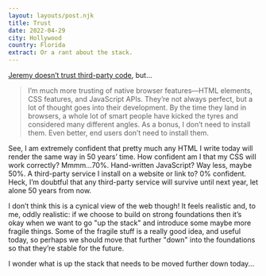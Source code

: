 ```yaml
---
layout: layouts/post.njk
title: Trust
date: 2022-04-29
city: Hollywood
country: Florida
extract: Or a rant about the stack.
---
```


[Jeremy doesn’t trust third-party code](https://adactio.com/journal/19021), but...

> I’m much more trusting of native browser features—HTML elements, CSS features, and JavaScript APIs. They’re not always perfect, but a lot of thought goes into their development. By the time they land in browsers, a whole lot of smart people have kicked the tyres and considered many different angles. As a bonus, I don’t need to install them. Even better, end users don’t need to install them.

See, I am extremely confident that pretty much any HTML I write today will render the same way in 50 years’ time. How confident am I that my CSS will work correctly? Mmmm...70%. Hand-written JavaScript? Way less, maybe 50%. A third-party service I install on a website or link to? 0% confident. Heck, I’m doubtful that any third-party service will survive until next year, let alone 50 years from now.

I don’t think this is a cynical view of the web though! It feels realistic and, to me, oddly realistic: if we choose to build on strong foundations then it’s okay when we want to go "up the stack" and introduce some maybe more fragile things. Some of the fragile stuff is a really good idea, and useful today, so perhaps we should move that further "down" into the foundations so that they’re stable for the future.

I wonder what is up the stack that needs to be moved further down today...
